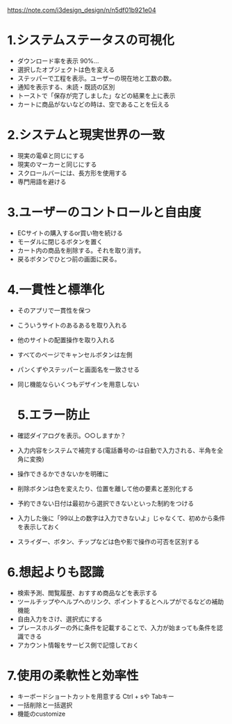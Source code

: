 https://note.com/i3design_design/n/n5df01b921e04

# 1.システムステータスの可視化

- ダウンロード率を表示 90%...
- 選択したオブジェクトは色を変える
- ステッパーで工程を表示。ユーザーの現在地と工数の数。
- 通知を表示する、未読・既読の区別
- トーストで「保存が完了しました」などの結果を上に表示
- カートに商品がないなどの時は、空であることを伝える

# 2.システムと現実世界の一致

- 現実の電卓と同じにする
- 現実のマーカーと同じにする
- スクロールバーには、長方形を使用する
- 専門用語を避ける

# 3.ユーザーのコントロールと自由度

- ECサイトの購入するor買い物を続ける
- モーダルに閉じるボタンを置く
- カート内の商品を削除する。それを取り消す。
- 戻るボタンでひとつ前の画面に戻る。

# 4.一貫性と標準化

- そのアプリで一貫性を保つ
- こういうサイトのあるあるを取り入れる
- 他のサイトの配置操作を取り入れる
- すべてのページでキャンセルボタンは左側
- パンくずやステッパーと画面名を一致させる
- 同じ機能ならいくつもデザインを用意しない

  # 5.エラー防止

- 確認ダイアログを表示。○○しますか？
- 入力内容をシステムで補完する(電話番号の-は自動で入力される、半角を全角に変換)
- 操作できるかできないかを明確に
- 削除ボタンは色を変えたり、位置を離して他の要素と差別化する
- 予約できない日付は最初から選択できないといった制約をつける
- 入力した後に「99以上の数字は入力できないよ」じゃなくて、初めから条件を表示しておく
- スライダー、ボタン、チップなどは色や影で操作の可否を区別する

# 6.想起よりも認識

- 検索予測、閲覧履歴、おすすめ商品などを表示する
- ツールチップやヘルプへのリンク、ポイントするとヘルプがでるなどの補助機能
- 自由入力をさけ、選択式にする
- プレースホルダーの外に条件を記載することで、入力が始まっても条件を認識できる
- アカウント情報をサービス側で記憶しておく

# 7.使用の柔軟性と効率性

- キーボードショートカットを用意する Ctrl + sや Tabキー
- 一括削除と一括選択
- 機能のcustomize
